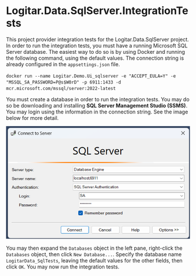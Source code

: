 # Logitar.Data.SqlServer.IntegrationTests

This project provider integration tests for the Logitar.Data.SqlServer project. In order to run the
integration tests, you must have a running Microsoft SQL Server database. The easiest way to do so
is by using Docker and running the following command, using the default values. The connection
string is already configured in the `appsettings.json` file.

`docker run --name Logitar.Demo.Ui_sqlserver -e "ACCEPT_EULA=Y" -e "MSSQL_SA_PASSWORD=P@s$W0rD" -p 6911:1433 -d mcr.microsoft.com/mssql/server:2022-latest`

You must create a database in order to run the integration tests. You may do so be downloading and
installing **SQL Server Management Studio (SSMS)**. You may login using the information in the
connection string. See the image below for more detail.

![SSMS Connection](connection.png)

You may then expand the `Databases` object in the left pane, right-click the `Databases` object,
then click `New Database...`. Specify the database name `LogitarData_SqlTests`, leaving the default
values for the other fields, then click `OK`. You may now run the integration tests.
